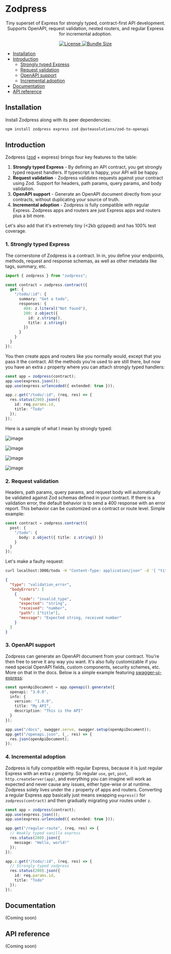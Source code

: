 # Zodpress

<p align="center">Tiny superset of Express for strongly typed, contract-first API development. Supports OpenAPI, request validation, nested routers, and regular Express for incremental adoption.</p>

<p align="center">
  <a href="https://github.com/strblr/zodpress/blob/master/LICENSE">
    <img alt="License" src="https://img.shields.io/github/license/strblr/zodpress"/>
  </a>
  <a href="https://bundlephobia.com/package/zodpress">
    <img alt="Bundle Size" src="https://img.shields.io/bundlephobia/minzip/zodpress?label=npm"/>
  </a>
</p>

- [Installation](#installation)
- [Introduction](#introduction)
  - [Strongly typed Express](#strongly-typed-express)
  - [Request validation](#request-validation)
  - [OpenAPI support](#openapi-support)
  - [Incremental adoption](#incremental-adoption)
- [Documentation](#documentation)
- [API reference](#api-reference)

## Installation

Install Zodpress along with its peer dependencies:

```bash
npm install zodpress express zod @asteasolutions/zod-to-openapi
```

## Introduction

Zodpress ([zod](https://zod.dev/) + express) brings four key features to the table:

1. **Strongly typed Express** - By defining an API contract, you get strongly typed request handlers. If typescript is happy, your API will be happy.
2. **Request validation** - Zodpress validates requests against your contract using Zod. Support for headers, path params, query params, and body validation.
3. **OpenAPI support** - Generate an OpenAPI document directly from your contracts, without duplicating your source of truth.
4. **Incremental adoption** - Zodpress is fully compatible with regular Express. Zodpress apps and routers are just Express apps and routers plus a bit more.

Let's also add that it's extremely tiny (<2kb gzipped) and has 100% test coverage.

### 1. Strongly typed Express

The cornerstone of Zodpress is a contract. In in, you define your endpoints, methods, request and response schemas, as well as other metadata like tags, summary, etc.

```ts
import { zodpress } from "zodpress";

const contract = zodpress.contract({
  get: {
    "/todo/:id": {
      summary: "Get a todo",
      responses: {
        404: z.literal("Not found"),
        200: z.object({
          id: z.string(),
          title: z.string()
        })
      }
    }
  }
});
```

You then create apps and routers like you normally would, except that you pass it the contract. All the methods you're used to are still there, but now you have an extra `z` property where you can attach strongly typed handlers:

```ts
const app = zodpress(contract);
app.use(express.json());
app.use(express.urlencoded({ extended: true }));

app.z.get("/todo/:id", (req, res) => {
  res.status(200).json({
    id: req.params.id,
    title: "Todo"
  });
});
```

Here is a sample of what I mean by strongly typed:

![image](https://github.com/user-attachments/assets/ef2f6dcf-b4a6-416a-812e-88f700b00598)

![image](https://github.com/user-attachments/assets/377811b4-a303-40a4-803c-cdbf73b16e4b)

![image](https://github.com/user-attachments/assets/13898fea-46eb-4f2f-bdce-b92c5a0e14b3)

![image](https://github.com/user-attachments/assets/fe8782b0-a609-40c8-a367-1f269ce7e1d8)

### 2. Request validation

Headers, path params, query params, and request body will automatically be validated against Zod schemas defined in your contract. If there is a validation error, the default behavior is to send a 400 response with an error report. This behavior can be customized on a contract or route level. Simple example:

```ts
const contract = zodpress.contract({
  post: {
    "/todo": {
      body: z.object({ title: z.string() })
    }
  }
});
```

Let's make a faulty request:

```bash
curl localhost:3000/todo -H "Content-Type: application/json" -d '{ "title": 42 }'
```

```json
{
  "type": "validation_error",
  "bodyErrors": [
    {
      "code": "invalid_type",
      "expected": "string",
      "received": "number",
      "path": ["title"],
      "message": "Expected string, received number"
    }
  ]
}
```

### 3. OpenAPI support

Zodpress can generate an OpenAPI document from your contract. You're then free to serve it any way you want. It's also fully customizable if you need special OpenAPI fields, custom components, security schemes, etc. More on that in the docs. Below is a simple example featuring [swagger-ui-express](https://www.npmjs.com/package/swagger-ui-express):

```ts
const openApiDocument = app.openapi().generate({
  openapi: "3.0.0",
  info: {
    version: "1.0.0",
    title: "My API",
    description: "This is the API"
  }
});

app.use("/docs", swagger.serve, swagger.setup(openApiDocument));
app.get("/openapi.json", (_, res) => {
  res.json(openApiDocument);
});
```

### 4. Incremental adoption

Zodpress is fully compatible with regular Express, because it is just regular Express with an extra `z` property. So regular `use`, `get`, `post`, `http.createServer(app)`, and everything you can imagine will work as expected and never cause any issues, either type-wise or at runtime. Zodpress solely lives under the `z` property of apps and routers. Converting a regular Express app basically just means swapping `express()` for `zodpress(contract)` and then gradually migrating your routes under `z`.

```ts
const app = zodpress(contract);
app.use(express.json());
app.use(express.urlencoded({ extended: true }));

app.get("/regular-route", (req, res) => {
  // Weakly typed vanilla express
  res.status(200).json({
    message: "Hello, world!"
  });
});

app.z.get("/todo/:id", (req, res) => {
  // Strongly typed zodpress
  res.status(200).json({
    id: req.params.id,
    title: "Todo"
  });
});
```

## Documentation

(Coming soon)

## API reference

(Coming soon)
